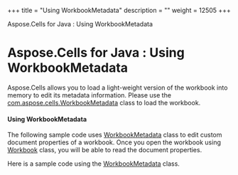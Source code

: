 +++
title = "Using WorkbookMetadata" 
description = "" 
weight = 12505 
+++

Aspose.Cells for Java : Using WorkbookMetadata  

# Aspose.Cells for Java : Using WorkbookMetadata


Aspose.Cells allows you to load a light-weight version of the workbook into memory to edit its metadata information. Please use the [com.aspose.cells.WorkbookMetadata](https://apireference.aspose.com/java/cells/com.aspose.cells/WorkbookMetadata) class to load the workbook.

#### Using WorkbookMetadata

The following sample code uses [WorkbookMetadata](https://apireference.aspose.com/java/cells/com.aspose.cells/WorkbookMetadata) class to edit custom document properties of a workbook. Once you open the workbook using [Workbook](https://apireference.aspose.com/java/cells/com.aspose.cells/Workbook) class, you will be able to read the document properties.

Here is a sample code using the [WorkbookMetadata](https://apireference.aspose.com/java/cells/com.aspose.cells/WorkbookMetadata) class.


